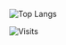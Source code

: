 <!--
**Malte311/Malte311** is a ✨ _special_ ✨ repository because its `README.md` (this file) appears on your GitHub profile.

Here are some ideas to get you started:

- 🔭 I’m currently working on ...
- 🌱 I’m currently learning ...
- 👯 I’m looking to collaborate on ...
- 🤔 I’m looking for help with ...
- 💬 Ask me about ...
- 📫 How to reach me: ...
- 😄 Pronouns: ...
- ⚡ Fun fact: ...
-->

![Top Langs](https://github-readme-stats.vercel.app/api/top-langs/?username=Malte311&layout=compact)
<!--
![Github Stats](https://github-readme-stats.vercel.app/api?username=Malte311&count_private=true&show_icons=true)
-->

![Visits](https://visitor-badge.laobi.icu/badge?page_id=Malte311.Malte311)
